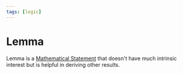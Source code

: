 ```yaml
---
tags: [logic]
---
```


# Lemma

Lemma is a [Mathematical Statement](202204281244.md) that doesn't have much
intrinsic interest but is helpful in deriving other results.
